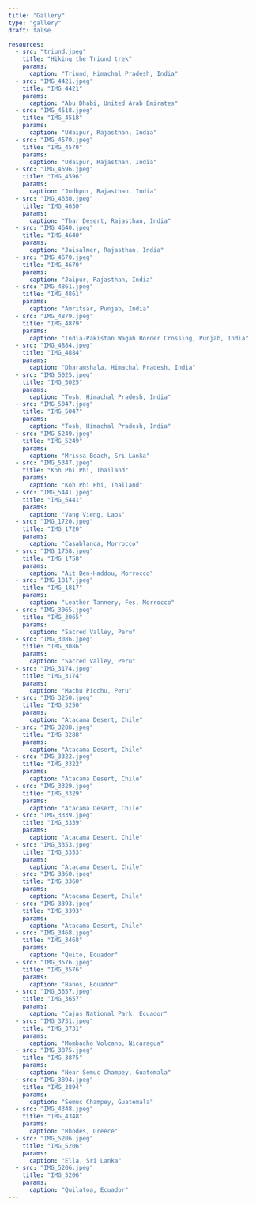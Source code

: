 ```yaml
---
title: "Gallery"
type: "gallery"
draft: false

resources:
  - src: "triund.jpeg"
    title: "Hiking the Triund trek"
    params:
      caption: "Triund, Himachal Pradesh, India"
  - src: "IMG_4421.jpeg"
    title: "IMG_4421"
    params:
      caption: "Abu Dhabi, United Arab Emirates"
  - src: "IMG_4518.jpeg"
    title: "IMG_4518"
    params:
      caption: "Udaipur, Rajasthan, India"
  - src: "IMG_4570.jpeg"
    title: "IMG_4570"
    params:
      caption: "Udaipur, Rajasthan, India"
  - src: "IMG_4596.jpeg"
    title: "IMG_4596"
    params:
      caption: "Jodhpur, Rajasthan, India"
  - src: "IMG_4630.jpeg"
    title: "IMG_4630"
    params:
      caption: "Thar Desert, Rajasthan, India"
  - src: "IMG_4640.jpeg"
    title: "IMG_4640"
    params:
      caption: "Jaisalmer, Rajasthan, India"
  - src: "IMG_4670.jpeg"
    title: "IMG_4670"
    params:
      caption: "Jaipur, Rajasthan, India"
  - src: "IMG_4861.jpeg"
    title: "IMG_4861"
    params:
      caption: "Amritsar, Punjab, India"
  - src: "IMG_4879.jpeg"
    title: "IMG_4879"
    params:
      caption: "India-Pakistan Wagah Border Crossing, Punjab, India"
  - src: "IMG_4884.jpeg"
    title: "IMG_4884"
    params:
      caption: "Dharamshala, Himachal Pradesh, India"
  - src: "IMG_5025.jpeg"
    title: "IMG_5025"
    params:
      caption: "Tosh, Himachal Pradesh, India"
  - src: "IMG_5047.jpeg"
    title: "IMG_5047"
    params:
      caption: "Tosh, Himachal Pradesh, India"
  - src: "IMG_5249.jpeg"
    title: "IMG_5249"
    params:
      caption: "Mrissa Beach, Sri Lanka"
  - src: "IMG_5347.jpeg"
    title: "Koh Phi Phi, Thailand"
    params:
      caption: "Koh Phi Phi, Thailand"
  - src: "IMG_5441.jpeg"
    title: "IMG_5441"
    params:
      caption: "Vang Vieng, Laos"
  - src: "IMG_1720.jpeg"
    title: "IMG_1720"
    params:
      caption: "Casablanca, Morrocco"
  - src: "IMG_1758.jpeg"
    title: "IMG_1758"
    params:
      caption: "Ait Ben-Haddou, Morrocco"
  - src: "IMG_1817.jpeg"
    title: "IMG_1817"
    params:
      caption: "Leather Tannery, Fes, Morrocco"
  - src: "IMG_3065.jpeg"
    title: "IMG_3065"
    params:
      caption: "Sacred Valley, Peru"
  - src: "IMG_3086.jpeg"
    title: "IMG_3086"
    params:
      caption: "Sacred Valley, Peru"
  - src: "IMG_3174.jpeg"
    title: "IMG_3174"
    params:
      caption: "Machu Picchu, Peru"
  - src: "IMG_3250.jpeg"
    title: "IMG_3250"
    params:
      caption: "Atacama Desert, Chile"
  - src: "IMG_3288.jpeg"
    title: "IMG_3288"
    params:
      caption: "Atacama Desert, Chile"
  - src: "IMG_3322.jpeg"
    title: "IMG_3322"
    params:
      caption: "Atacama Desert, Chile"
  - src: "IMG_3329.jpeg"
    title: "IMG_3329"
    params:
      caption: "Atacama Desert, Chile"
  - src: "IMG_3339.jpeg"
    title: "IMG_3339"
    params:
      caption: "Atacama Desert, Chile"
  - src: "IMG_3353.jpeg"
    title: "IMG_3353"
    params:
      caption: "Atacama Desert, Chile"
  - src: "IMG_3360.jpeg"
    title: "IMG_3360"
    params:
      caption: "Atacama Desert, Chile"
  - src: "IMG_3393.jpeg"
    title: "IMG_3393"
    params:
      caption: "Atacama Desert, Chile"
  - src: "IMG_3468.jpeg"
    title: "IMG_3468"
    params:
      caption: "Quito, Ecuador"
  - src: "IMG_3576.jpeg"
    title: "IMG_3576"
    params:
      caption: "Banos, Ecuador"
  - src: "IMG_3657.jpeg"
    title: "IMG_3657"
    params:
      caption: "Cajas National Park, Ecuador"
  - src: "IMG_3731.jpeg"
    title: "IMG_3731"
    params:
      caption: "Mombacho Volcano, Nicaragua"
  - src: "IMG_3875.jpeg"
    title: "IMG_3875"
    params:
      caption: "Near Semuc Champey, Guatemala"
  - src: "IMG_3894.jpeg"
    title: "IMG_3894"
    params:
      caption: "Semuc Champey, Guatemala"
  - src: "IMG_4348.jpeg"
    title: "IMG_4348"
    params:
      caption: "Rhodes, Greece"
  - src: "IMG_5206.jpeg"
    title: "IMG_5206"
    params:
      caption: "Ella, Sri Lanka"
  - src: "IMG_5206.jpeg"
    title: "IMG_5206"
    params:
      caption: "Quilatoa, Ecuador"
---
```


